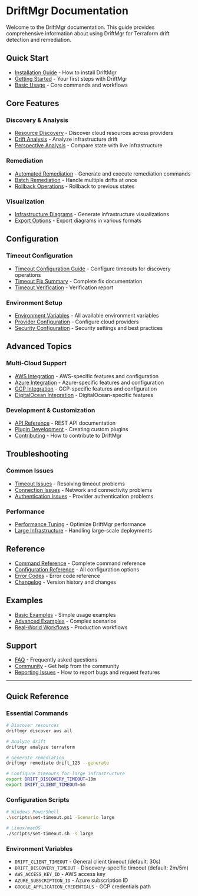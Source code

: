 # DriftMgr Documentation

Welcome to the DriftMgr documentation. This guide provides comprehensive information about using DriftMgr for Terraform drift detection and remediation.

## Quick Start

- [Installation Guide](installation.md) - How to install DriftMgr
- [Getting Started](getting-started.md) - Your first steps with DriftMgr
- [Basic Usage](basic-usage.md) - Core commands and workflows

## Core Features

### Discovery & Analysis
- [Resource Discovery](discovery.md) - Discover cloud resources across providers
- [Drift Analysis](analysis.md) - Analyze infrastructure drift
- [Perspective Analysis](perspective.md) - Compare state with live infrastructure

### Remediation
- [Automated Remediation](remediation.md) - Generate and execute remediation commands
- [Batch Remediation](batch-remediation.md) - Handle multiple drifts at once
- [Rollback Operations](rollback.md) - Rollback to previous states

### Visualization
- [Infrastructure Diagrams](diagrams.md) - Generate infrastructure visualizations
- [Export Options](export.md) - Export diagrams in various formats

## Configuration

### Timeout Configuration
- [Timeout Configuration Guide](../TIMEOUT_CONFIGURATION.md) - Configure timeouts for discovery operations
- [Timeout Fix Summary](../TIMEOUT_FIX_SUMMARY.md) - Complete fix documentation
- [Timeout Verification](../verify_timeout_fix.md) - Verification report

### Environment Setup
- [Environment Variables](environment.md) - All available environment variables
- [Provider Configuration](providers.md) - Configure cloud providers
- [Security Configuration](security.md) - Security settings and best practices

## Advanced Topics

### Multi-Cloud Support
- [AWS Integration](aws-integration.md) - AWS-specific features and configuration
- [Azure Integration](azure-integration.md) - Azure-specific features and configuration
- [GCP Integration](gcp-integration.md) - GCP-specific features and configuration
- [DigitalOcean Integration](digitalocean-integration.md) - DigitalOcean-specific features

### Development & Customization
- [API Reference](api-reference.md) - REST API documentation
- [Plugin Development](plugins.md) - Creating custom plugins
- [Contributing](contributing.md) - How to contribute to DriftMgr

## Troubleshooting

### Common Issues
- [Timeout Issues](troubleshooting/timeouts.md) - Resolving timeout problems
- [Connection Issues](troubleshooting/connections.md) - Network and connectivity problems
- [Authentication Issues](troubleshooting/authentication.md) - Provider authentication problems

### Performance
- [Performance Tuning](performance.md) - Optimize DriftMgr performance
- [Large Infrastructure](large-infrastructure.md) - Handling large-scale deployments

## Reference

- [Command Reference](commands.md) - Complete command reference
- [Configuration Reference](config-reference.md) - All configuration options
- [Error Codes](error-codes.md) - Error code reference
- [Changelog](../CHANGELOG.md) - Version history and changes

## Examples

- [Basic Examples](examples/basic.md) - Simple usage examples
- [Advanced Examples](examples/advanced.md) - Complex scenarios
- [Real-World Workflows](examples/workflows.md) - Production workflows

## Support

- [FAQ](faq.md) - Frequently asked questions
- [Community](community.md) - Get help from the community
- [Reporting Issues](reporting-issues.md) - How to report bugs and request features

---

## Quick Reference

### Essential Commands
```bash
# Discover resources
driftmgr discover aws all

# Analyze drift
driftmgr analyze terraform

# Generate remediation
driftmgr remediate drift_123 --generate

# Configure timeouts for large infrastructure
export DRIFT_DISCOVERY_TIMEOUT=10m
export DRIFT_CLIENT_TIMEOUT=5m
```

### Configuration Scripts
```bash
# Windows PowerShell
.\scripts\set-timeout.ps1 -Scenario large

# Linux/macOS
./scripts/set-timeout.sh -s large
```

### Environment Variables
- `DRIFT_CLIENT_TIMEOUT` - General client timeout (default: 30s)
- `DRIFT_DISCOVERY_TIMEOUT` - Discovery-specific timeout (default: 2m/5m)
- `AWS_ACCESS_KEY_ID` - AWS access key
- `AZURE_SUBSCRIPTION_ID` - Azure subscription ID
- `GOOGLE_APPLICATION_CREDENTIALS` - GCP credentials path
